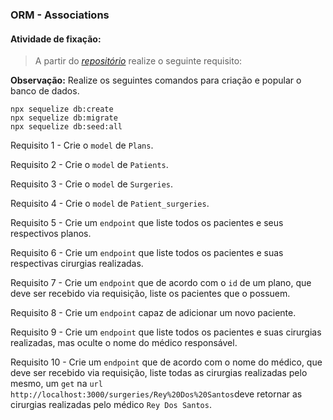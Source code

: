 ### ORM - Associations

####  Atividade de fixação:
> A partir do _[repositório](https://github.com/tryber/exercise-sequelize-associations)_ realize o seguinte requisito:

**Observação:** Realize os seguintes comandos para criação e popular o banco de dados.
```
npx sequelize db:create
npx sequelize db:migrate
npx sequelize db:seed:all
```

Requisito 1 - Crie o `model` de `Plans`.

Requisito 2 - Crie o `model` de `Patients`.

Requisito 3 - Crie o `model` de `Surgeries`.

Requisito 4 - Crie o `model` de `Patient_surgeries`.

Requisito 5 - Crie um `endpoint` que liste todos os pacientes e seus respectivos planos.

Requisito 6 - Crie um `endpoint` que liste todos os pacientes e suas respectivas cirurgias realizadas.

Requisito 7 - Crie um `endpoint` que de acordo com o `id` de um plano, que deve ser recebido via requisição, liste os pacientes que o possuem.

Requisito 8 - Crie um `endpoint` capaz de adicionar um novo paciente.

Requisito 9 - Crie um `endpoint` que liste todos os pacientes e suas cirurgias realizadas, mas oculte o nome do médico responsável.

Requisito 10 - Crie um `endpoint` que de acordo com o nome do médico, que deve ser recebido via requisição, liste todas as cirurgias realizadas pelo mesmo, um `get` na `url` `http://localhost:3000/surgeries/Rey%20Dos%20Santos`deve retornar as cirurgias realizadas pelo médico `Rey Dos Santos`.

